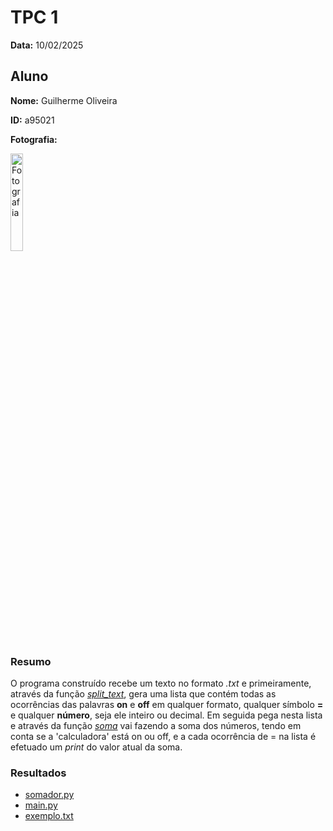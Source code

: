 # TPC 1

**Data:** 10/02/2025

## Aluno

**Nome:** Guilherme Oliveira

**ID:** a95021

**Fotografia:**

<img src=https://i.imgur.com/ag9VyrP.jpg alt="Fotografia" style="width:20%;">

### Resumo
O programa construído recebe um texto no formato _.txt_ e primeiramente, através da função [*split_text*](./somador.py#L4), gera uma lista que contém todas as ocorrências das palavras **on** e **off** em qualquer formato, qualquer símbolo **=** e qualquer **número**, seja ele inteiro ou decimal.
Em seguida pega nesta lista e através da função [*soma*](./somador.py#L10) vai fazendo a soma dos números, tendo em conta se a 'calculadora' está on ou off, e a cada ocorrência de = na lista é efetuado um *print* do valor atual da soma.

### Resultados

- [somador.py](./somador.py)
- [main.py](./main.py)
- [exemplo.txt](./exemplo.txt)

